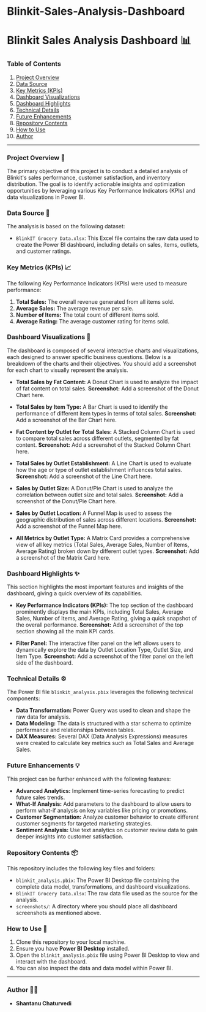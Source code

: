 # Blinkit-Sales-Analysis-Dashboard

# Blinkit Sales Analysis Dashboard 📊

### Table of Contents

1.  [Project Overview](#project-overview)
2.  [Data Source](#data-source)
3.  [Key Metrics (KPIs)](#key-metrics-kpis)
4.  [Dashboard Visualizations](#dashboard-visualizations)
5.  [Dashboard Highlights](#dashboard-highlights)
6.  [Technical Details](#technical-details)
7.  [Future Enhancements](#future-enhancements)
8.  [Repository Contents](#repository-contents)
9.  [How to Use](#how-to-use)
10. [Author](#author)

---

### Project Overview 🚀

The primary objective of this project is to conduct a detailed analysis of Blinkit's sales performance, customer satisfaction, and inventory distribution. The goal is to identify actionable insights and optimization opportunities by leveraging various Key Performance Indicators (KPIs) and data visualizations in Power BI.

### Data Source 📁

The analysis is based on the following dataset:

* `BlinkIT Grocery Data.xlsx`: This Excel file contains the raw data used to create the Power BI dashboard, including details on sales, items, outlets, and customer ratings.

### Key Metrics (KPIs) 📈

The following Key Performance Indicators (KPIs) were used to measure performance:

1.  **Total Sales:** The overall revenue generated from all items sold.
2.  **Average Sales:** The average revenue per sale.
3.  **Number of Items:** The total count of different items sold.
4.  **Average Rating:** The average customer rating for items sold.

### Dashboard Visualizations 🎨

The dashboard is composed of several interactive charts and visualizations, each designed to answer specific business questions. Below is a breakdown of the charts and their objectives. You should add a screenshot for each chart to visually represent the analysis.

* **Total Sales by Fat Content:** A Donut Chart is used to analyze the impact of fat content on total sales.
    **Screenshot:** Add a screenshot of the Donut Chart here.

* **Total Sales by Item Type:** A Bar Chart is used to identify the performance of different item types in terms of total sales.
    **Screenshot:** Add a screenshot of the Bar Chart here.

* **Fat Content by Outlet for Total Sales:** A Stacked Column Chart is used to compare total sales across different outlets, segmented by fat content.
    **Screenshot:** Add a screenshot of the Stacked Column Chart here.

* **Total Sales by Outlet Establishment:** A Line Chart is used to evaluate how the age or type of outlet establishment influences total sales.
    **Screenshot:** Add a screenshot of the Line Chart here.

* **Sales by Outlet Size:** A Donut/Pie Chart is used to analyze the correlation between outlet size and total sales.
    **Screenshot:** Add a screenshot of the Donut/Pie Chart here.

* **Sales by Outlet Location:** A Funnel Map is used to assess the geographic distribution of sales across different locations.
    **Screenshot:** Add a screenshot of the Funnel Map here.

* **All Metrics by Outlet Type:** A Matrix Card provides a comprehensive view of all key metrics (Total Sales, Average Sales, Number of Items, Average Rating) broken down by different outlet types.
    **Screenshot:** Add a screenshot of the Matrix Card here.

### Dashboard Highlights ✨

This section highlights the most important features and insights of the dashboard, giving a quick overview of its capabilities.

* **Key Performance Indicators (KPIs):** The top section of the dashboard prominently displays the main KPIs, including Total Sales, Average Sales, Number of Items, and Average Rating, giving a quick snapshot of the overall performance.
    **Screenshot:** Add a screenshot of the top section showing all the main KPI cards.

* **Filter Panel:** The interactive filter panel on the left allows users to dynamically explore the data by Outlet Location Type, Outlet Size, and Item Type.
    **Screenshot:** Add a screenshot of the filter panel on the left side of the dashboard.

### Technical Details ⚙️

The Power BI file `blinkit_analysis.pbix` leverages the following technical components:

* **Data Transformation:** Power Query was used to clean and shape the raw data for analysis.
* **Data Modeling:** The data is structured with a star schema to optimize performance and relationships between tables.
* **DAX Measures:** Several DAX (Data Analysis Expressions) measures were created to calculate key metrics such as Total Sales and Average Sales.

### Future Enhancements 💡

This project can be further enhanced with the following features:

* **Advanced Analytics:** Implement time-series forecasting to predict future sales trends.
* **What-If Analysis:** Add parameters to the dashboard to allow users to perform what-if analysis on key variables like pricing or promotions.
* **Customer Segmentation:** Analyze customer behavior to create different customer segments for targeted marketing strategies.
* **Sentiment Analysis:** Use text analytics on customer review data to gain deeper insights into customer satisfaction.

### Repository Contents 📦

This repository includes the following key files and folders:

* `blinkit_analysis.pbix`: The Power BI Desktop file containing the complete data model, transformations, and dashboard visualizations.
* `BlinkIT Grocery Data.xlsx`: The raw data file used as the source for the analysis.
* `screenshots/`: A directory where you should place all dashboard screenshots as mentioned above.

### How to Use 📖

1.  Clone this repository to your local machine.
2.  Ensure you have **Power BI Desktop** installed.
3.  Open the `blinkit_analysis.pbix` file using Power BI Desktop to view and interact with the dashboard.
4.  You can also inspect the data and data model within Power BI.

---

### Author 👨‍💻

* **Shantanu Chaturvedi**
